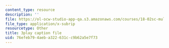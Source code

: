 ```yaml
---
content_type: resource
description: ''
file: https://ol-ocw-studio-app-qa.s3.amazonaws.com/courses/18-02sc-multivariable-calculus-fall-2010/76efeb794aeba322631cc9b62a5e7f73_E8aYX_mW2DA.srt
file_type: application/x-subrip
resourcetype: Other
title: 3play caption file
uid: 76efeb79-4aeb-a322-631c-c9b62a5e7f73
---
```

